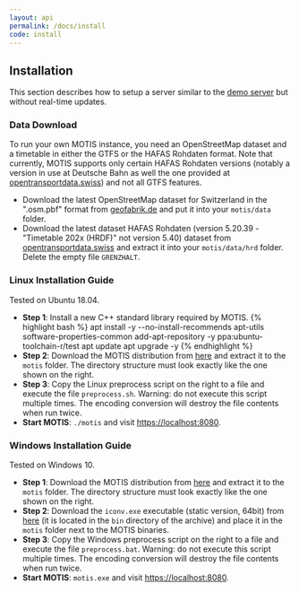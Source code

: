 ```yaml
---
layout: api
permalink: /docs/install
code: install
---
```


## Installation

This section describes how to setup a server similar to the [demo server](https://switzerland.motis-project.de) but without real-time updates.


### Data Download

To run your own MOTIS instance, you need an OpenStreetMap dataset and a timetable in either the GTFS or the HAFAS Rohdaten format. Note that currently, MOTIS supports only certain HAFAS Rohdaten versions (notably a version in use at Deutsche Bahn as well the one provided at [opentransportdata.swiss](https://opentransportdata.swiss)) and not all GTFS features.

  - Download the latest OpenStreetMap dataset for Switzerland in the ".osm.pbf" format from [geofabrik.de](https://download.geofabrik.de/europe/switzerland.html) and put it into your `motis/data` folder.
  - Download the latest dataset HAFAS Rohdaten (version 5.20.39 - "Timetable 202x (HRDF)" not version 5.40) dataset from [opentransportdata.swiss](https://opentransportdata.swiss/en/dataset) and extract it into your `motis/data/hrd` folder. Delete the empty file `GRENZHALT`.


### Linux Installation Guide

Tested on Ubuntu 18.04.


  - **Step 1**: Install a new C++ standard library required by MOTIS.
{% highlight bash %}
apt install -y --no-install-recommends apt-utils software-properties-common
add-apt-repository -y ppa:ubuntu-toolchain-r/test
apt update
apt upgrade -y
{% endhighlight %}
  - **Step 2**: Download the MOTIS distribution from [here](https://github.com/motis-project/motis/releases/latest/download/motis-linux.tar.bz2) and extract it to the `motis` folder. The directory structure must look exactly like the one shown on the right.
  - **Step 3**: Copy the Linux preprocess script on the right to a file and execute the file `preprocess.sh`. Warning: do not execute this script multiple times. The encoding conversion will destroy the file contents when run twice.
  - **Start MOTIS**: `./motis` and visit [https://localhost:8080](https://localhost:8080).


### Windows Installation Guide

Tested on Windows 10.

  - **Step 1**: Download the MOTIS distribution from [here](https://github.com/motis-project/motis/releases/latest/download/motis-windows.zip) and extract it to the `motis` folder. The directory structure must look exactly like the one shown on the right.
  - **Step 2**: Download the `iconv.exe` executable (static version, 64bit) from [here](https://mlocati.github.io/articles/gettext-iconv-windows.html) (it is located in the `bin` directory of the archive) and place it in the `motis` folder next to the MOTIS binaries.
  - **Step 3**: Copy the Windows preprocess script on the right to a file and execute the file `preprocess.bat`. Warning: do not execute this script multiple times. The encoding conversion will destroy the file contents when run twice.
  - **Start MOTIS**: `motis.exe` and visit [https://localhost:8080](https://localhost:8080).
